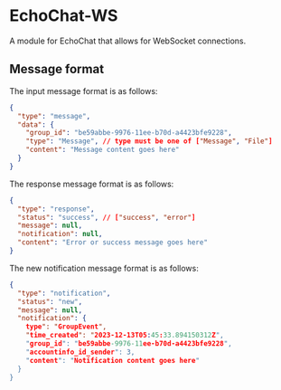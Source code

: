 # EchoChat-WS
A module for EchoChat that allows for WebSocket connections.

## Message format
The input message format is as follows:
```json
{
  "type": "message",
  "data": {
    "group_id": "be59abbe-9976-11ee-b70d-a4423bfe9228",
    "type": "Message", // type must be one of ["Message", "File"]
    "content": "Message content goes here"
  }
}
```

The response message format is as follows:
```json
{
  "type": "response",
  "status": "success", // ["success", "error"]
  "message": null,
  "notification": null,
  "content": "Error or success message goes here"
}
```

The new notification message format is as follows:
```json
{
  "type": "notification",
  "status": "new",
  "message": null,
  "notification": {
    type": "GroupEvent",
    "time_created": "2023-12-13T05:45:33.894150312Z",
    "group_id": "be59abbe-9976-11ee-b70d-a4423bfe9228",
    "accountinfo_id_sender": 3,
    "content": "Notification content goes here"
  }
}
```
